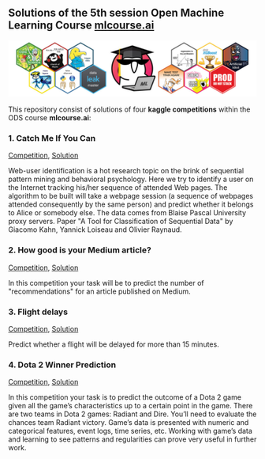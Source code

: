 ## Solutions of the 5th session Open Machine Learning Course [mlcourse.ai](https://mlcourse.ai) 

![ODS stickers](https://github.com/Yorko/mlcourse.ai/blob/master/img/ods_stickers.jpg)

This repository consist of solutions of four **kaggle competitions** within the ODS course **mlcourse.ai**:

### 1. Catch Me If You Can 
[Competition](https://www.kaggle.com/c/catch-me-if-you-can-intruder-detection-through-webpage-session-tracking2/overview), [Solution](https://github.com/denisfin/mlcourse.ai/blob/master/A2_alice.py)

  Web-user identification is a hot research topic on the brink of sequential pattern mining and behavioral psychology.
Here we try to identify a user on the Internet tracking his/her sequence of attended Web pages. The algorithm to be built will take a webpage session (a sequence of webpages attended consequently by the same person) and predict whether it belongs to Alice or somebody else.
The data comes from Blaise Pascal University proxy servers. Paper "A Tool for Classification of Sequential Data" by Giacomo Kahn, Yannick Loiseau and Olivier Raynaud.

### 2. How good is your Medium article?
[Competition](https://www.kaggle.com/c/how-good-is-your-medium-article/overview), [Solution](https://github.com/denisfin/mlcourse.ai/blob/master/A2_medium.py)

  In this competition your task will be to predict the number of "recommendations" for an article published on Medium.
  
### 3. Flight delays
[Competition](https://www.kaggle.com/c/flight-delays-fall-2018), [Solution](https://github.com/denisfin/mlcourse.ai/blob/master/A3_flight_delays.py)

  Predict whether a flight will be delayed for more than 15 minutes.
  
### 4. Dota 2 Winner Prediction
[Competition](https://www.kaggle.com/c/mlcourse-dota2-win-prediction), [Solution](https://github.com/denisfin/mlcourse.ai/blob/master/A4_dota2.py)

  In this competition your task is to predict the outcome of a Dota 2 game given all the game’s characteristics up to a certain point in the game. There are two teams in Dota 2 games: Radiant and Dire. You’ll need to evaluate the chances team Radiant victory. Game’s data is presented with numeric and categorical features, event logs, time series, etc. Working with game’s data and learning to see patterns and regularities can prove very useful in further work.
